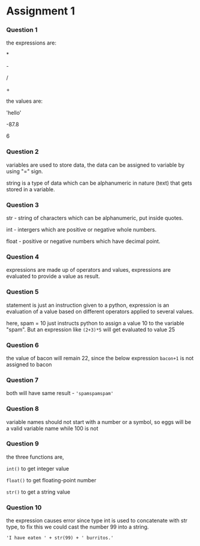 # Assignment 1

### Question 1

the expressions are:

\*

\-

/

\+

the values are:

'hello'

-87.8

6

### Question 2

variables are used to store data, the data can be assigned to variable by using "=" sign.

string is a type of data which can be alphanumeric in nature (text) that gets stored in a variable.

### Question 3

str - string of characters which can be alphanumeric, put inside quotes.

int - intergers which are positive or negative whole numbers.

float - positive or negative numbers which have decimal point.

### Question 4

expressions are made up of operators and values, expressions are evaluated to provide a value as result.

### Question 5

statement is just an instruction given to a python, expression is an evaluation of a value based on different operators applied to several values.

here, spam = 10 just instructs python to assign a value 10 to the variable "spam". But an expression like `(2+3)*5` will get evaluated to value 25

### Question 6

the value of bacon will remain 22, since the below expression `bacon+1` is not assigned to bacon

### Question 7

both will have same result - `'spamspamspam'`

### Question 8

variable names should not start with a number or a symbol, so eggs will be a valid variable name while 100 is not

### Question 9

the three functions are,

`int()` to get integer value

`float()` to get floating-point number

`str()` to get a string value

### Question 10

the expression causes error since type int is used to concatenate with str type, to fix this we could cast the number 99 into a string.
```
'I have eaten ' + str(99) + ' burritos.'
```